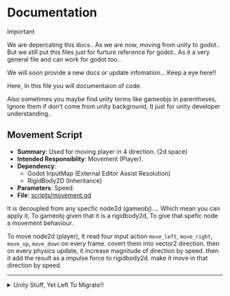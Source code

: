 # Documentation

> [!IMPORTANT]
> We are depercating this docs.. As we are now, moving from unity to godot.. 
> But we still put this files just for furture reference for godot.. 
> As it a very general file and can work for godot too..
>
> We will soon provide a new docs or update infomation... Keep a eye here!!

Here, In this file you will documentaion of code. 

Also sometimes you maybe find unity terms like gameobjs in parentheses, 
Ignore them if don't come from unity background, It just for unity developer understanding..

## Movement Script

- **Summary**: Used for moving player in 4 direction. (2d space)
- **Intended Responsiblity**: Movement (Player).
- **Dependency**:
    - Godot InputMap (External Editor Assist Resolution)
    - RigidBody2D (Inheritance)
- **Parameters**: Speed.
- **File**: [scripts/movement.gd](../scripts/movement.gd)

It is decoupled from any specfic node2d (gameobj).... Which mean you can apply it, To gameobj given that it is a rigidbody2d, To give that spefic node a movement behaviour.

To move node2d (player), It read four input action `move_left`, `move_right`, `move_up`, `move_down` on every frame. covert them into vector2 direction.
then on every physics update, it increase magnitude of direction by speed. then it add the result as a impulse force to rigidbody2d. make it move in that direction by speed.

---

<details>
  <summary>Unity Stuff, Yet Left To Migrate!!</summary>

## Health System Script (NoT MonoBehaviour)

- **Summary**: It create a health system that can use to manage health of gameobj.
- **Intended Responsiblity**: manage health stats gor any gameobj.
- **Parameters**: MaxHealth
- **External Interfaces**: OnHealthChanged, OnNoHealth
- Decoupled from any gameobj....

## IDamageable Script (Interface)

- **Summary**: Define a standarized way to give damage to a object.
- **Dependency**: relay on the implementing class to reslove HealthSystem dependency. In simpler word, the class implementing should expose its health system as property, most like as a readonly property.

## System Script

- **Summary**: It convert the gameobj its attached to as a don;t destory gameobj. and makes it a singleton.

## Score System Script

- **Summary**: It count the surival time of player, in update method and make a score system out of it. it also can be start or stop counting anytime.
- **Intended Responsiblity**: Manage Player Score System.
- **Dependency**: A text-mesh-pro-text gameobj for displaying score text. (Relay on External Resolution From Editor).
- Decoupled from any gameobj....

## Player Script

- **Summary**: It manage player stats, update the stats on ui & kind of control the game state.
- **Intended Responsiblity**: Manage Player Stats.
- **Dependency**: 
    - On Health System, for managing player health. (Internal Resolution)
    - On Score System, for getting player score. (External Editor Assist Resolution)
    - On two text-mesh-pro gui, for updateing ui. (External Editor Assist Resolution)
- **Parameters**: MaxHealth
- Decoupled from any gameobj.... which mean you can apply it to gameobj to give it a player behaviour.

## Enemy Script

- **Summary**: It make up the enemy's ai & give the attach gameobj ability to shoot and move towards player.
- **Intended Responsiblity**: Manage Enemy Stats & Responsible For Enemy Behaviour.
- **Dependency**: 
    - Bullet Prefab, for bullet gameobj. (External Editor Assist Resolution)
    - Rigidbody2d, for movement. (Internal Resolution)
    - Player Gameobj's Transform, for target to move towards. (Internal Resolution)
- **Parameters**: Speed, StoppingDistance, RetreatDistance, TimeBtwShoot
- Decoupled from any gameobj.... which mean you can apply it to gameobj to give it a enemy behaviour.


## Bullet Script

- **Summary**: It make up the bullet behaviour and provide a attach gameobj a behaviour to move towards target.
- **Intended Responsiblity**: For Bullet Behaviour & Damageing the collision obj.
- **Dependency**: 
    - Player Gameobj's Transform, for target to move towards. (Internal Resolution)
    - IDamageable, it kind of depend on it for damanging player. (...)
- **Parameters**: Speed, Damage.
- Coupled to player gameobj.... which mean you can't apply it anywhere and everywhere..... you can use only where you want bullet to move to player and behave like enemy bullet.

## Camera Follow Script

- **Summary**: Follow the player character around the game scene.
- **Intended Responsiblity**: For Focus Camera On GameObj.
- **Dependency**: 
    - Target Gameobj's Transform, for target to focus on during a game session. (External Editor Assist Resolution)
- **Parameters**: Offset & SmoothSpeed.

</details>

